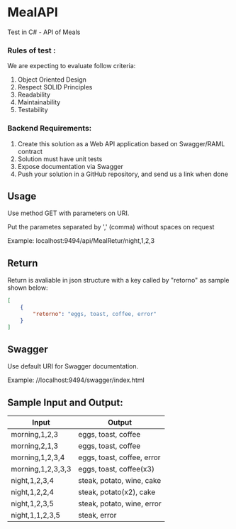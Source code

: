 # MealAPI

Test in C# - API of Meals

### Rules of test :
We are expecting to evaluate follow criteria:

1. Object Oriented Design
2. Respect SOLID Principles
3. Readability
4. Maintainability
5. Testability

### Backend Requirements:
1. Create this solution as a Web API application based on Swagger/RAML contract
2. Solution must have unit tests
3. Expose documentation via Swagger
4. Push your solution in a GitHub repository, and send us a link when done

## Usage
Use method GET with parameters on URI.

Put the parametes separated by ',' (comma) without spaces on request

Example: localhost:9494/api/MealRetur/night,1,2,3

## Return
Return is avaliable in json structure with a key called by "retorno" as sample shown below:

```json
[
    {
        "retorno": "eggs, toast, coffee, error"
    }
]
```

## Swagger

Use default URI for Swagger documentation.

Example: //localhost:9494/swagger/index.html

## Sample Input and Output:

Input  | Output
------------- | -------------
morning,1,2,3   | eggs, toast, coffee
morning,2,1,3  | eggs, toast, coffee
morning,1,2,3,4 | eggs, toast, coffee, error
morning,1,2,3,3,3 | eggs, toast, coffee(x3)
night,1,2,3,4 | steak, potato, wine, cake
night,1,2,2,4 | steak, potato(x2), cake
night,1,2,3,5 | steak, potato, wine, error
night,1,1,2,3,5 | steak, error
 
